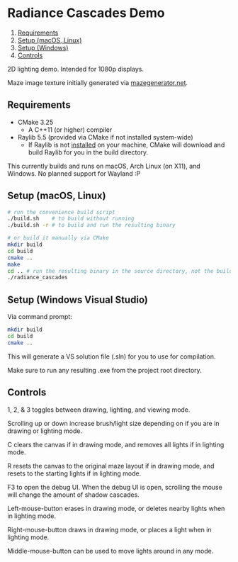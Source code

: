 # Radiance Cascades Demo

1. [Requirements](#requirements)
2. [Setup (macOS, Linux)](#setup-macos-linux)
3. [Setup (Windows)](#setup-windows-visual-studio)
3. [Controls](#controls)

2D lighting demo. Intended for 1080p displays.

Maze image texture initially generated via [mazegenerator.net](https://www.mazegenerator.net/).

## Requirements

- CMake 3.25
    - A C++11 (or higher) compiler
- Raylib 5.5 (provided via CMake if not installed system-wide)
    - If Raylib is not [installed](https://github.com/raysan5/raylib#build-and-installation) on your machine, CMake will download and build Raylib for you in the build directory.

This currently builds and runs on macOS, Arch Linux (on X11), and Windows. No planned support for Wayland :P

## Setup (macOS, Linux)

```bash
# run the convenience build script
./build.sh    # to build without running
./build.sh -r # to build and run the resulting binary

# or build it manually via CMake
mkdir build
cd build
cmake ..
make
cd .. # run the resulting binary in the source directory, not the build directory
./radiance_cascades
```

## Setup (Windows Visual Studio)

Via command prompt:

```bash
mkdir build
cd build
cmake ..
```

This will generate a VS solution file (.sln) for you to use for compilation.

Make sure to run any resulting .exe from the project root directory.

## Controls

1, 2, & 3 toggles between drawing, lighting, and viewing mode.

Scrolling up or down increase brush/light size depending on if you are in drawing or lighting mode.

C clears the canvas if in drawing mode, and removes all lights if in lighting mode.

R resets the canvas to the original maze layout if in drawing mode, and resets to the starting lights if in lighting mode.

F3 to open the debug UI. When the debug UI is open, scrolling the mouse will change the amount of shadow cascades.

Left-mouse-button erases in drawing mode, or deletes nearby lights when in lighting mode.

Right-mouse-button draws in drawing mode, or places a light when in lighting mode.

Middle-mouse-button can be used to move lights around in any mode.

